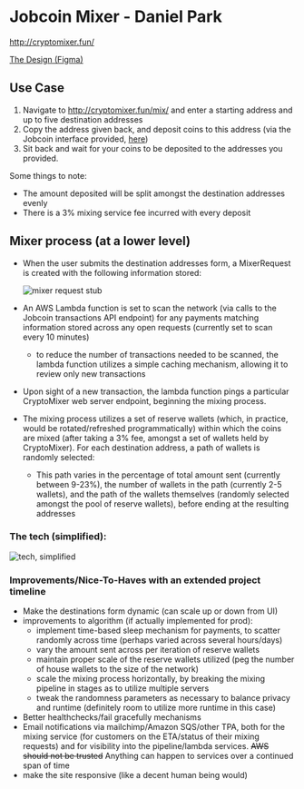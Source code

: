# Jobcoin Mixer - Daniel Park

<a href="http://cryptomixer.fun" target="_blank">http://cryptomixer.fun/</a>

<a href="https://www.figma.com/file/stYqqiSCeNj7b5a90lwXEJ/Jobcoin-Gemini-Daniel-Park?node-id=0%3A1" target="_blank">The Design (Figma)</a>
## Use Case

1. Navigate to <a href="http://cryptomixer.fun/mix/" target="_blank">http://cryptomixer.fun/mix/</a> and enter a starting address and up to five destination addresses
2. Copy the address given back, and deposit coins to this address (via the Jobcoin interface provided, <a href="https://jobcoin.gemini.com/kept-velvet" target="_blank">here</a>)
3. Sit back and wait for your coins to be deposited to the addresses you provided.

Some things to note:

- The amount deposited will be split amongst the destination addresses evenly
- There is a 3% mixing service fee incurred with every deposit

## Mixer process (at a lower level)

- When the user submits the destination addresses form, a MixerRequest is created with the following information stored:

  ![mixer request stub](https://jobcoin-mixer.s3.amazonaws.com/static/media/mixerrequest.png)

- An AWS Lambda function is set to scan the network (via calls to the Jobcoin transactions API endpoint) for any payments matching information stored across any open requests (currently set to scan every 10 minutes)

  - to reduce the number of transactions needed to be scanned, the lambda function utilizes a simple caching mechanism, allowing it to review only new transactions

- Upon sight of a new transaction, the lambda function pings a particular CryptoMixer web server endpoint, beginning the mixing process.

- The mixing process utilizes a set of reserve wallets (which, in practice, would be rotated/refreshed programmatically) within which the coins are mixed (after taking a 3% fee, amongst a set of wallets held by CryptoMixer).
  For each destination address, a path of wallets is randomly selected:
  - This path varies in the percentage of total amount sent (currently between 9-23%), the number of wallets in the path (currently 2-5 wallets), and the path of the wallets themselves (randomly selected amongst the pool of reserve wallets), before ending at the resulting addresses

### The tech (simplified):

![tech, simplified](https://jobcoin-mixer.s3.amazonaws.com/static/media/tech.png)

### Improvements/Nice-To-Haves with an extended project timeline

- Make the destinations form dynamic (can scale up or down from UI)
- improvements to algorithm (if actually implemented for prod):
  - implement time-based sleep mechanism for payments, to scatter randomly across time (perhaps varied across several hours/days)
  - vary the amount sent across per iteration of reserve wallets
  - maintain proper scale of the reserve wallets utilized (peg the number of house wallets to the size of the network)
  - scale the mixing process horizontally, by breaking the mixing pipeline in stages as to utilize multiple servers
  - tweak the randomness parameters as necessary to balance privacy and runtime (definitely room to utilize more runtime in this case)
- Better healthchecks/fail gracefully mechanisms
- Email notifications via mailchimp/Amazon SQS/other TPA, both for the mixing service (for customers on the ETA/status of their mixing requests) and for visibility into the pipeline/lambda services. ~~AWS should not be trusted~~ Anything can happen to services over a continued span of time
- make the site responsive (like a decent human being would)
